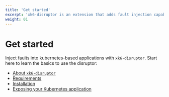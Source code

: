```yaml
---
title: 'Get started'
excerpt: 'xk6-disruptor is an extension that adds fault injection capabilities to k6. Start here to learn the basics and how to use the disruptor'
weight: 01
---
```


# Get started

Inject faults into kubernetes-based applications with `xk6-disruptor`. Start here to learn the basics to use the disruptor:

- [About `xk6-disruptor`](https://grafana.com/docs/k6/<K6_VERSION>/testing-guides/injecting-faults-with-xk6-disruptor/)
- [Requirements](https://grafana.com/docs/k6/<K6_VERSION>/testing-guides/injecting-faults-with-xk6-disruptor/requirements)
- [Installation](https://grafana.com/docs/k6/<K6_VERSION>/testing-guides/injecting-faults-with-xk6-disruptor/installation)
- [Exposing your Kubernetes application](https://grafana.com/docs/k6/<K6_VERSION>/testing-guides/injecting-faults-with-xk6-disruptor/expose--your-application)
